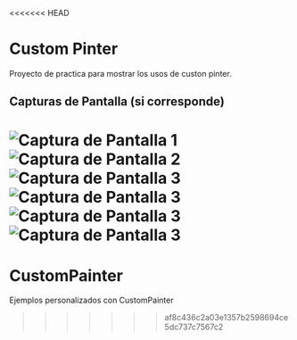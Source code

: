 <<<<<<< HEAD
# Custom Pinter

Proyecto de practica para mostrar los usos de custon pinter.

## Capturas de Pantalla (si corresponde)

![Captura de Pantalla 1](captura1.png)
![Captura de Pantalla 2](captura2.png)
![Captura de Pantalla 3](captura3.png)
![Captura de Pantalla 3](captura4.png)
![Captura de Pantalla 3](captura5.png)
![Captura de Pantalla 3](captura6.png)
=======

# CustomPainter
Ejemplos personalizados con  CustomPainter
>>>>>>> af8c436c2a03e1357b2598694ce5dc737c7567c2
